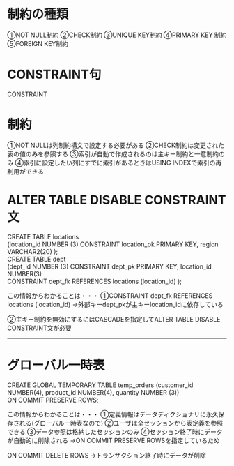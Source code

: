 # 制約の種類
①NOT NULL制約
②CHECK制約
③UNIQUE KEY制約
④PRIMARY KEY 制約
⑤FOREIGN KEY制約
# CONSTRAINT句

CONSTRAINT



# 制約

①NOT NULLは列制約構文で設定する必要がある
②CHECK制約は変更された表の値のみを参照する
③索引が自動で作成されるのは主キー制約と一意制約のみ
④索引に設定したい列にすでに索引があるときはUSING INDEXで索引の再利用ができる
# ALTER TABLE DISABLE CONSTRAINT文

CREATE TABLE locations  
(location_id NUMBER (3) CONSTRAINT location_pk PRIMARY KEY, region VARCHAR2(20) );  
CREATE TABLE dept  
(dept_id NUMBER (3) CONSTRAINT dept_pk PRIMARY KEY, location_id NUMBER(3)  
CONSTRAINT dept_fk REFERENCES locations (location_id) );

この情報からわかることは・・・
①CONSTRAINT dept_fk REFERENCES locations (location_id)
→外部キーdept_pkが主キーlocation_idに依存している

②主キー制約を無効にするにはCASCADEを指定してALTER TABLE DISABLE CONSTRAINT文が必要 

---
# グローバル一時表

CREATE GLOBAL TEMPORARY TABLE temp_orders (customer_id NUMBER(4), product_id NUMBER(4), quantity NUMBER (3))  
ON COMMIT PRESERVE ROWS;

この情報からわかることは・・・
①定義情報はデータディクショナリに永久保存される(グローバル一時表なので)
②ユーザは全セッションから表定義を参照できる
③データ参照は格納したセッションのみ
④セッション終了時にデータが自動的に削除される
→ON COMMIT PRESERVE ROWSを指定しているため

ON COMMIT DELETE ROWS
→トランザクション終了時にデータが削除

